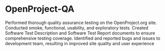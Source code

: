 # OpenProject-QA
Performed thorough quality assurance testing on the OpenProject.org site. Conducted smoke, functional, usability, and exploratory tests. Created Software Test Description and Software Test Report documents to ensure
comprehensive testing coverage. Identified and reported bugs and issues to development team, resulting in improved
site quality and user experience
